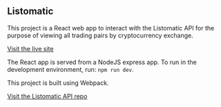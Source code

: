 ## Listomatic

This project is a React web app to interact with the Listomatic API for the purpose of viewing all trading pairs by cryptocurrency exchange.

[Visit the live site](https://listomatic.herokuapp.com/)

The React app is served from a NodeJS express app. To run in the development environment, run: `npm run dev`.

This project is built using Webpack.

[Visit the Listomatic API repo](https://github.com/RichardsonColin/listomatic-api)
